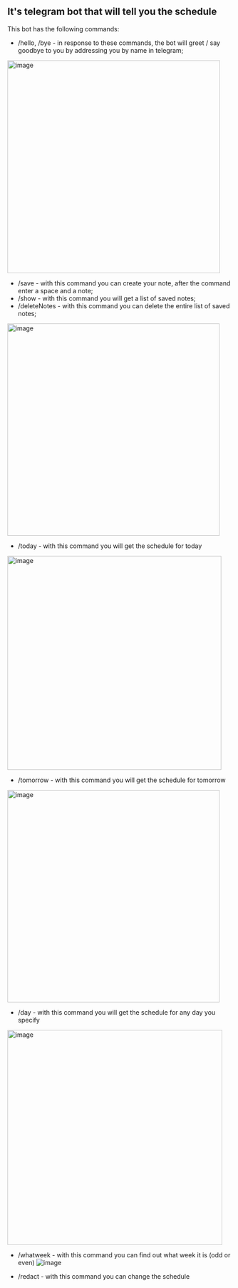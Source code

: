 ## It's telegram bot that will tell you the schedule

This bot has the following commands:

- /hello, /bye - in response to these commands, the bot will greet / say goodbye to you by addressing you by name in telegram;
<img width="477" alt="image" src="https://user-images.githubusercontent.com/98661343/211836728-4169e6c8-68ec-4738-aa50-888fa1eb84c8.png">

- /save - with this command you can create your note, after the command enter a space and a note;
- /show - with this command you will get a list of saved notes;
- /deleteNotes - with this command you can delete the entire list of saved notes;
<img width="476" alt="image" src="https://user-images.githubusercontent.com/98661343/211835647-e543b2ab-b343-4ac5-82b0-3760f0487587.png">

- /today - with this command you will get the schedule for today
<img width="480" alt="image" src="https://user-images.githubusercontent.com/98661343/211835897-c389643d-c505-4528-9357-ea7a88243de7.png">

- /tomorrow - with this command you will get the schedule for tomorrow
<img width="476" alt="image" src="https://user-images.githubusercontent.com/98661343/211836551-ae096da0-88e7-4780-82bd-703c4dcc035b.png">

- /day - with this command you will get the schedule for any day you specify
<img width="482" alt="image" src="https://user-images.githubusercontent.com/98661343/211835998-d99112c7-071c-4523-adb9-f522f3c1affa.png">

- /whatweek - with this command you can find out what week it is (odd or even)
![image](https://user-images.githubusercontent.com/98661343/211836435-003aebd1-a1ac-440f-b6cd-bc90e3f65da5.png)

- /redact - with this command you can change the schedule
